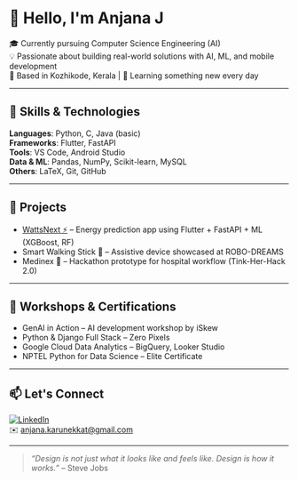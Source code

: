 # 👋 Hello, I'm Anjana J

🎓 Currently pursuing Computer Science Engineering (AI)  
💡 Passionate about building real-world solutions with AI, ML, and mobile development  
📍 Based in Kozhikode, Kerala | 🌱 Learning something new every day

---

## 🔧 Skills & Technologies

**Languages**: Python, C, Java (basic)  
**Frameworks**: Flutter, FastAPI  
**Tools**: VS Code, Android Studio  
**Data & ML**: Pandas, NumPy, Scikit-learn, MySQL  
**Others**: LaTeX, Git, GitHub  

---

## 🚀 Projects

- [WattsNext ⚡](#) – Energy prediction app using Flutter + FastAPI + ML (XGBoost, RF)  
- Smart Walking Stick 🦯 – Assistive device showcased at ROBO-DREAMS  
- Medinex 🏥 – Hackathon prototype for hospital workflow (Tink-Her-Hack 2.0)

---

## 🧠 Workshops & Certifications

- GenAI in Action – AI development workshop by iSkew  
- Python & Django Full Stack – Zero Pixels  
- Google Cloud Data Analytics – BigQuery, Looker Studio  
- NPTEL Python for Data Science – Elite Certificate

---

## 📫 Let's Connect

[![LinkedIn](https://img.shields.io/badge/LinkedIn-blue?logo=linkedin)](https://linkedin.com/in/anjana-j04)  
✉️ anjana.karunekkat@gmail.com

---

> *“Design is not just what it looks like and feels like. Design is how it works.”* – Steve Jobs
